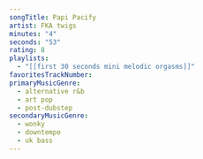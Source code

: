 ```yaml
---
songTitle: Papi Pacify
artist: FKA twigs
minutes: "4"
seconds: "53"
rating: 8
playlists:
  - "[[first 30 seconds mini melodic orgasms]]"
favoritesTrackNumber:
primaryMusicGenre:
  - alternative r&b
  - art pop
  - post-dubstep
secondaryMusicGenre:
  - wonky
  - downtempo
  - uk bass
---
```

